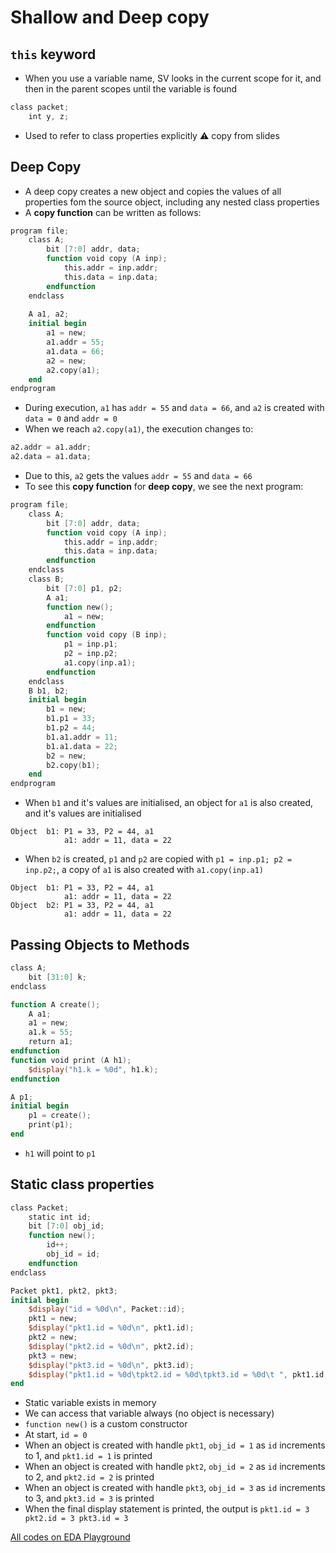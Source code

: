 # Shallow and Deep copy

## `this` keyword
- When you use a variable name, SV looks in the current scope for it, and then in the parent scopes until the variable is found
```verilog
class packet;
	int y, z;
```
- Used to refer to class properties explicitly
:warning: copy from slides

## Deep Copy
- A deep copy creates a new object and copies the values of all properties fom the source object, including any nested class properties
- A **copy function** can be written as follows:
```verilog
program file;
	class A;
		bit [7:0] addr, data;
		function void copy (A inp);
			this.addr = inp.addr;
			this.data = inp.data;
		endfunction
	endclass
	
	A a1, a2;
	initial begin
		a1 = new;
		a1.addr = 55;
		a1.data = 66;
		a2 = new;
		a2.copy(a1);
	end
endprogram
```
- During execution, `a1` has `addr = 55` and `data = 66`, and `a2` is created with `data = 0` and `addr = 0`
- When we reach `a2.copy(a1)`, the execution changes to:
```verilog
a2.addr = a1.addr;
a2.data = a1.data;
```
- Due to this, `a2` gets the values `addr = 55` and `data = 66`
- To see this **copy function** for **deep copy**, we see the next program:
```verilog
program file;
	class A;
		bit [7:0] addr, data;
		function void copy (A inp);
			this.addr = inp.addr;
			this.data = inp.data;
		endfunction
	endclass
	class B;
		bit [7:0] p1, p2;
		A a1;
		function new();
			a1 = new;
		endfunction
		function void copy (B inp);
			p1 = inp.p1;
			p2 = inp.p2;
			a1.copy(inp.a1);
		endfunction
	endclass
	B b1, b2;
	initial begin
		b1 = new;
		b1.p1 = 33;
		b1.p2 = 44;
		b1.a1.addr = 11;
		b1.a1.data = 22;
		b2 = new;
		b2.copy(b1);
	end
endprogram
```
- When `b1` and it's values are initialised, an object for `a1` is also created, and it's values are initialised
```
Object 	b1: P1 = 33, P2 = 44, a1
			a1: addr = 11, data = 22
```
- When `b2` is created, `p1` and `p2` are copied with `p1 = inp.p1; p2 = inp.p2;`, a copy of `a1` is also created with `a1.copy(inp.a1)`
```
Object 	b1: P1 = 33, P2 = 44, a1
			a1: addr = 11, data = 22
Object 	b2: P1 = 33, P2 = 44, a1
			a1: addr = 11, data = 22
```

## Passing Objects to Methods
```verilog
class A;
	bit [31:0] k;
endclass

function A create();
	A a1;
	a1 = new;
	a1.k = 55;
	return a1;
endfunction
function void print (A h1);
	$display("h1.k = %0d", h1.k);
endfunction

A p1;
initial begin
	p1 = create();
	print(p1);
end
```
- `h1` will point to `p1`

## Static class properties
```verilog
class Packet;
	static int id;
	bit [7:0] obj_id;
	function new();
		id++;
		obj_id = id;
	endfunction
endclass

Packet pkt1, pkt2, pkt3;
initial begin
	$display("id = %0d\n", Packet::id);
	pkt1 = new;
	$display("pkt1.id = %0d\n", pkt1.id);
	pkt2 = new;
	$display("pkt2.id = %0d\n", pkt2.id);
	pkt3 = new;
	$display("pkt3.id = %0d\n", pkt3.id);
	$display("pkt1.id = %0d\tpkt2.id = %0d\tpkt3.id = %0d\t ", pkt1.id, pkt2.id, pkt3.id);
end
```
- Static variable exists in memory
- We can access that variable always (no object is necessary)
- `function new()` is a custom constructor
- At start, `id = 0`
- When an object is created with handle `pkt1`, `obj_id = 1` as `id` increments to 1, and `pkt1.id = 1` is printed
- When an object is created with handle `pkt2`, `obj_id = 2` as `id` increments to 2, and `pkt2.id = 2` is printed
- When an object is created with handle `pkt3`, `obj_id = 3` as `id` increments to 3, and `pkt3.id = 3` is printed
- When the final display statement is printed, the output is `pkt1.id = 3 pkt2.id = 3 pkt3.id = 3` 

[All codes on EDA Playground](https://www.edaplayground.com/x/3QQs)

